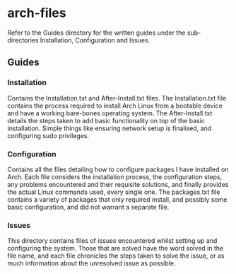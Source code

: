 # arch-files
Refer to the Guides directory for the written guides under the sub-directories Installation, Configuration and Issues.

## Guides
### Installation
Contains the Installation.txt and After-Install.txt files. The Installation.txt file contains the process required to install Arch Linux from a bootable device and have a working bare-bones operating system. The After-Install.txt details the steps taken to add basic functionality on top of the basic installation. Simple things like ensuring network setup is finalised, and configuring sudo privileges.

### Configuration
Contains all the files detailing how to configure packages I have installed on Arch. Each file considers the installation process, the configuration steps, any problems encountered and their requisite solutions, and finally provides the actual Linux commands used, every single one. The packages.txt file contains a variety of packages that only required install, and possibly some basic configuration, and did not warrant a separate file.

### Issues
This directory contains files of issues encountered whilst setting up and configuring the system. Those that are solved have the word solved in the file name, and each file chronicles the steps taken to solve the issue, or as much information about the unresolved issue as possible.
